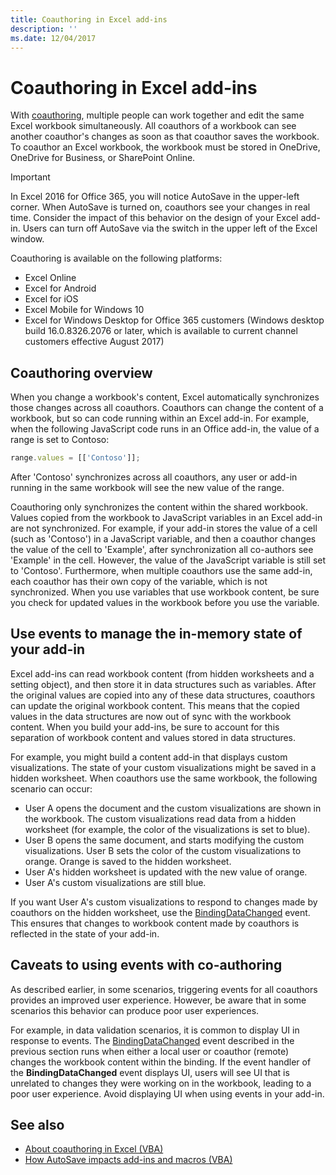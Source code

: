 ```yaml
---
title: Coauthoring in Excel add-ins
description: ''
ms.date: 12/04/2017
---
```




# Coauthoring in Excel add-ins  

With [coauthoring](https://support.office.com/en-US/article/Collaborate-on-Excel-workbooks-at-the-same-time-with-co-authoring-7152aa8b-b791-414c-a3bb-3024e46fb104), multiple people can work together and edit the same Excel workbook simultaneously. All coauthors of a workbook can see another coauthor's changes as soon as that coauthor saves the workbook. To coauthor an Excel workbook, the workbook must be stored in OneDrive, OneDrive for Business, or SharePoint Online.

> [!IMPORTANT]
> In Excel 2016 for Office 365, you will notice AutoSave in the upper-left corner. When AutoSave is turned on, coauthors see your changes in real time. Consider the impact of this behavior on the design of your Excel add-in. Users can turn off AutoSave via the switch in the upper left of the Excel window.

Coauthoring is available on the following platforms:

- Excel Online
- Excel for Android
- Excel for iOS
- Excel Mobile for Windows 10
- Excel for Windows Desktop for Office 365 customers (Windows desktop build 16.0.8326.2076 or later, which is available to current channel customers effective August 2017)

## Coauthoring overview
 
When you change a workbook's content, Excel automatically synchronizes those changes across all coauthors. Coauthors can change the content of a workbook, but so can code running within an Excel add-in. For example, when the following JavaScript code runs in an Office add-in, the value of a range is set to Contoso:

```js
range.values = [['Contoso']];
```
After 'Contoso' synchronizes across all coauthors, any user or add-in running in the same workbook will see the new value of the range. 

Coauthoring only synchronizes the content within the shared workbook. Values copied from the workbook to JavaScript variables in an Excel add-in are not synchronized. For example, if your add-in stores the value of a cell (such as 'Contoso') in a JavaScript variable, and then a coauthor changes the value of the cell to 'Example', after synchronization all co-authors see 'Example' in the cell. However, the value of the JavaScript variable is still set to 'Contoso'. Furthermore, when multiple coauthors use the same add-in, each coauthor has their own copy of the variable, which is not synchronized. When you use variables that use workbook content, be sure you check for updated values in the workbook before you use the variable. 

## Use events to manage the in-memory state of your add-in
 
Excel add-ins can read workbook content (from hidden worksheets and a setting object), and then store it in data structures such as variables. After the original values are copied into any of these data structures, coauthors can update the original workbook content. This means that the copied values in the data structures are now out of sync with the workbook content. When you build your add-ins, be sure to account for this separation of workbook content and values stored in data structures.

For example, you might build a content add-in that displays custom visualizations. The state of your custom visualizations might be saved in a hidden worksheet. When coauthors use the same workbook, the following scenario can occur:

- User A opens the document and the custom visualizations are shown in the workbook. The custom visualizations read data from a hidden worksheet (for example, the color of the visualizations is set to blue).
- User B opens the same document, and starts modifying the custom visualizations. User B sets the color of the custom visualizations to orange. Orange is saved to the hidden worksheet.
- User A's hidden worksheet is updated with the new value of orange.
- User A's custom visualizations are still blue. 

If you want User A's custom visualizations to respond to changes made by coauthors on the hidden worksheet, use the [BindingDataChanged](https://dev.office.com/reference/add-ins/shared/binding.bindingdatachangedevent) event. This ensures that changes to workbook content made by coauthors is reflected in the state of your add-in.

## Caveats to using events with co-authoring 

As described earlier, in some scenarios, triggering events for all coauthors provides an improved user experience. However, be aware that in some scenarios this behavior can produce poor user experiences. 

For example, in data validation scenarios, it is common to display UI in response to events. The [BindingDataChanged](https://dev.office.com/reference/add-ins/shared/binding.bindingdatachangedevent) event described in the previous section runs when either a local user or coauthor (remote) changes the workbook content within the binding. If the event handler of the **BindingDataChanged** event displays UI, users will see UI that is unrelated to changes they were working on in the workbook, leading to a poor user experience. Avoid displaying UI when using events in your add-in.

## See also 

- [About coauthoring in Excel (VBA)](https://msdn.microsoft.com/en-us/vba/excel-vba/articles/about-coauthoring-in-excel) 
- [How AutoSave impacts add-ins and macros (VBA)](https://msdn.microsoft.com/en-us/vba/office-shared-vba/articles/how-autosave-impacts-addins-and-macros) 
